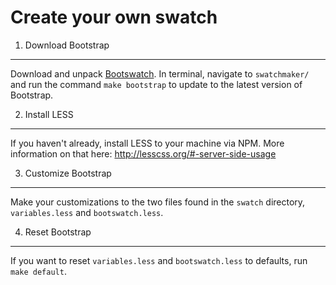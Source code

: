 Create your own swatch
======================

1. Download Bootstrap
------
Download and unpack [Bootswatch](https://github.com/thomaspark/bootswatch/tags). In terminal, navigate to `swatchmaker/` and run the command `make bootstrap` to update to the latest version of Bootstrap.


2. Install LESS
------
If you haven't already, install LESS to your machine via NPM. More information on that here: http://lesscss.org/#-server-side-usage


3. Customize Bootstrap
------
Make your customizations to the two files found in the `swatch` directory, `variables.less` and `bootswatch.less`.



4. Reset Bootstrap
------
If you want to reset `variables.less` and `bootswatch.less` to defaults, run `make default`.
